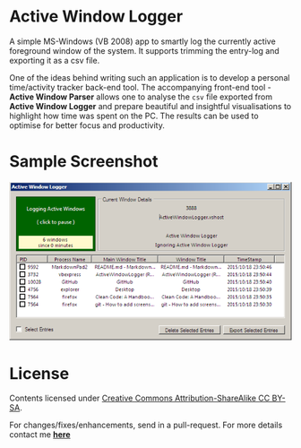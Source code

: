 # Active Window Logger #

A simple MS-Windows (VB 2008) app to smartly log the currently active foreground window of the system. It supports trimming the entry-log and exporting it as a csv file.

One of the ideas behind writing such an application is to develop a personal time/activity tracker back-end tool. The accompanying front-end tool - **Active Window Parser** allows one to analyse the `csv` file exported from **Active Window Logger** and prepare beautiful and insightful visualisations to highlight how time was spent on the PC. The results can be used to optimise for better focus and productivity.

# Sample Screenshot #

![MVP Sample screenshot](ReferenceMaterials/Screenshots/MVP-sample.png/?raw=true "Screenshot of MVP Sample")

# License #

Contents licensed under <a href="http://creativecommons.org/licenses/by-sa/4.0/" target="_blank">Creative Commons Attribution-ShareAlike CC BY-SA</a>.

For changes/fixes/enhancements, send in a pull-request. For more details contact me <a href="http://thecodeartist.blogspot.in/p/contact-thecodeartist.html" target="_blank">**here**</a>
